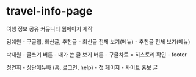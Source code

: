 # travel-info-page

여행 정보 공유 커뮤니티 웹페이지 제작

김예원 - 구글맵, 최신글, 추천글
       - 최신글 전체 보기(메뉴)
       - 추천글 전체 보기(메뉴)
       
박재원 - 글쓰기 버튼
       - 내가 쓴 글 보기 버튼
       - 구글차트 = 히스토리 확인
       - footer
      
정연휘 - 상단메뉴바 (홈, 로그인, help)
       - 첫 페이지
       - 사이트 홍보 글
